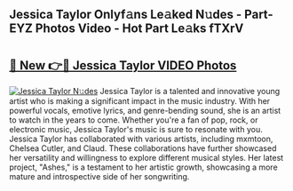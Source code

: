 ## Jessica Taylor Onlyf𝚊ns Le𝚊ked N𝚞des - Part-EYZ Photos Video - Hot Part Le𝚊ks fTXrV

# <h2><a href="http://ac22195.deff.icu/?id=Jessica+Taylor">🔗 New 👉🔴 Jessica Taylor VIDEO Photos</a></h2>

[![Jessica Taylor N𝚞des](https://i.imgur.com/rIISA9y.gif)](http://ac22195.deff.icu/?id=Jessica+Taylor)
Jessica Taylor is a talented and innovative young artist who is making a significant impact in the music industry. With her powerful vocals, emotive lyrics, and genre-bending sound, she is an artist to watch in the years to come. Whether you're a fan of pop, rock, or electronic music, Jessica Taylor's music is sure to resonate with you. Jessica Taylor has collaborated with various artists, including mxmtoon, Chelsea Cutler, and Claud. These collaborations have further showcased her versatility and willingness to explore different musical styles. Her latest project, "Ashes," is a testament to her artistic growth, showcasing a more mature and introspective side of her songwriting.
